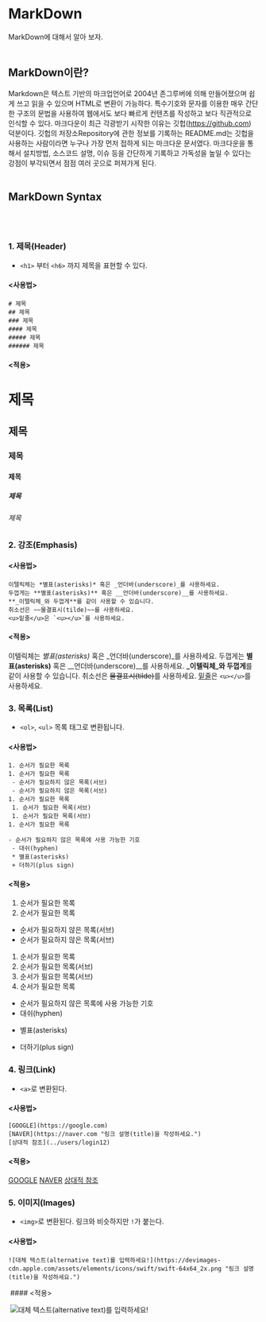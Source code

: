 # MarkDown
MarkDown에 대해서 알아 보자.
</br>
</br>

## MarkDown이란?

Markdown은 텍스트 기반의 마크업언어로 2004년 존그루버에 의해 만들어졌으며 쉽게 쓰고 읽을 수 있으며 HTML로 변환이 가능하다. 특수기호와 문자를 이용한 매우 간단한 구조의 문법을 사용하여 웹에서도 보다 빠르게 컨텐츠를 작성하고 보다 직관적으로 인식할 수 있다. 마크다운이 최근 각광받기 시작한 이유는 깃헙(https://github.com) 덕분이다. 깃헙의 저장소Repository에 관한 정보를 기록하는 README.md는 깃헙을 사용하는 사람이라면 누구나 가장 먼저 접하게 되는 마크다운 문서였다. 마크다운을 통해서 설치방법, 소스코드 설명, 이슈 등을 간단하게 기록하고 가독성을 높일 수 있다는 강점이 부각되면서 점점 여러 곳으로 퍼져가게 된다.
</br>
</br>

## MarkDown Syntax

</br>
</br>

### 1. 제목(Header)
  * `<h1>` 부터 `<h6>` 까지 제목을 표현할 수 있다.

  #### <사용법>
  
  ```
  # 제목
  ## 제목
  ### 제목
  #### 제목
  ##### 제목
  ###### 제목
  ```

  #### <적용>
  
  # 제목
  ## 제목
  ### 제목
  #### 제목
  ##### 제목
  ###### 제목





### 2. 강조(Emphasis)

#### <사용법>

```
이텔릭체는 *별표(asterisks)* 혹은 _언더바(underscore)_를 사용하세요.
두껍게는 **별표(asterisks)** 혹은 __언더바(underscore)__를 사용하세요.
**_이텔릭체_와 두껍게**를 같이 사용할 수 있습니다.
취소선은 ~~물결표시(tilde)~~를 사용하세요.
<u>밑줄</u>은 `<u></u>`를 사용하세요.
```

#### <적용>

이텔릭체는 *별표(asterisks)* 혹은 _언더바(underscore)_를 사용하세요.
두껍게는 **별표(asterisks)** 혹은 __언더바(underscore)__를 사용하세요.
**_이텔릭체_와 두껍게**를 같이 사용할 수 있습니다.
취소선은 ~~물결표시(tilde)~~를 사용하세요.
<u>밑줄</u>은 `<u></u>`를 사용하세요.





### 3. 목록(List)
 * `<ol>`, `<ul>` 목록 태그로 변환됩니다.
 
 #### <사용법>
 ```
 1. 순서가 필요한 목록
 1. 순서가 필요한 목록
  - 순서가 필요하지 않은 목록(서브) 
  - 순서가 필요하지 않은 목록(서브) 
 1. 순서가 필요한 목록
  1. 순서가 필요한 목록(서브)
  1. 순서가 필요한 목록(서브)
 1. 순서가 필요한 목록

 - 순서가 필요하지 않은 목록에 사용 가능한 기호
  - 대쉬(hyphen)
  * 별표(asterisks)
  + 더하기(plus sign)
 ```

 #### <적용>
  1. 순서가 필요한 목록
  1. 순서가 필요한 목록
  - 순서가 필요하지 않은 목록(서브) 
  - 순서가 필요하지 않은 목록(서브) 
  1. 순서가 필요한 목록
  1. 순서가 필요한 목록(서브)
  1. 순서가 필요한 목록(서브)
  1. 순서가 필요한 목록

  - 순서가 필요하지 않은 목록에 사용 가능한 기호
  - 대쉬(hyphen)
  * 별표(asterisks)
  + 더하기(plus sign)
  
  
  
  
### 4. 링크(Link)
 * `<a>`로 변환된다.

 #### <사용법>
 ```
 [GOOGLE](https://google.com)
 [NAVER](https://naver.com "링크 설명(title)을 작성하세요.")
 [상대적 참조](../users/login12)
 ```
 
  #### <적용>
 [GOOGLE](https://google.com)
 [NAVER](https://naver.com "링크 설명(title)을 작성하세요.")
 [상대적 참조](../users/login12)
 
 
### 5. 이미지(Images)
 
 * `<img>`로 변환된다. 링크와 비슷하지만 `!`가 붙는다.
 
 
  #### <사용법>
 ```
 ![대체 텍스트(alternative text)를 입력하세요!](https://devimages-cdn.apple.com/assets/elements/icons/swift/swift-64x64_2x.png "링크 설명(title)을 작성하세요.")
 
 ```
 
  #### <적용>
  
  
  ![대체 텍스트(alternative text)를 입력하세요!](https://devimages-cdn.apple.com/assets/elements/icons/swift/swift-64x64_2x.png "링크설명(title)을 작성하세요.")

